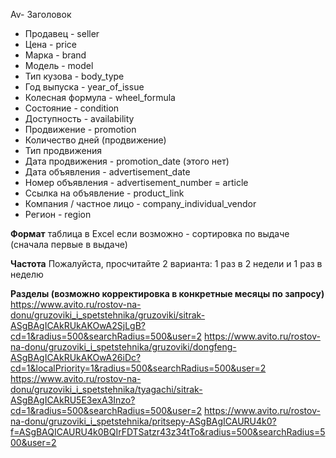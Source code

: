 Av- Заголовок- Продавец - seller- Цена - price- Марка - brand- Модель - model- Тип кузова - body_type- Год выпуска - year_of_issue- Колесная формула - wheel_formula- Состояние - condition- Доступность - availability- Продвижение - promotion- Количество дней (продвижение)- Тип продвижения- Дата продвижения - promotion_date (этого нет)- Дата объявления - advertisement_date- Номер объявления - advertisement_number = article- Ссылка на объявление - product_link- Компания / частное лицо - company_individual_vendor- Регион - region**Формат**таблица в Excelесли возможно - сортировка по выдаче (сначала первые в выдаче)**Частота**Пожалуйста, просчитайте 2 варианта: 1 раз в 2 недели и 1 раз в неделю**Разделы (возможно корректировка в конкретные месяцы по запросу)**https://www.avito.ru/rostov-na-donu/gruzoviki_i_spetstehnika/gruzoviki/sitrak-ASgBAgICAkRUkAKOwA2SjLgB?cd=1&radius=500&searchRadius=500&user=2https://www.avito.ru/rostov-na-donu/gruzoviki_i_spetstehnika/gruzoviki/dongfeng-ASgBAgICAkRUkAKOwA26iDc?cd=1&localPriority=1&radius=500&searchRadius=500&user=2https://www.avito.ru/rostov-na-donu/gruzoviki_i_spetstehnika/tyagachi/sitrak-ASgBAgICAkRU5E3exA3Inzo?cd=1&radius=500&searchRadius=500&user=2https://www.avito.ru/rostov-na-donu/gruzoviki_i_spetstehnika/pritsepy-ASgBAgICAURU4k0?f=ASgBAQICAURU4k0BQIrFDTSatzr43z34tTo&radius=500&searchRadius=500&user=2